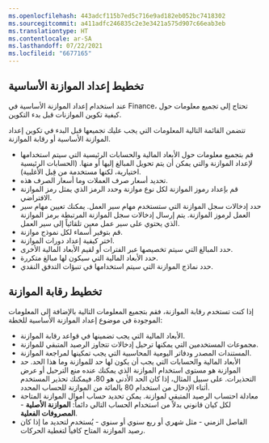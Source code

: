 ```yaml
---
ms.openlocfilehash: 443adcf115b7ed5c716e9ad182eb052bc7418302
ms.sourcegitcommit: a411adfc246835c2e3e3421a575d907c66eab3eb
ms.translationtype: HT
ms.contentlocale: ar-SA
ms.lasthandoff: 07/22/2021
ms.locfileid: "6677165"
---
```

## <a name="plan-basic-budgeting"></a>تخطيط إعداد الموازنة الأساسية 

عند استخدام إعداد الموازنة الأساسية في Finance، تحتاج إلى تجميع معلومات حول كيفية تكوين الموازنات قبل بدء التكوين.

تتضمن القائمة التالية المعلومات التي يجب عليك تجميعها قبل البدء في تكوين إعداد الموازنة الأساسية أو رقابة الموازنة.

-   قم بتجميع معلومات حول الأبعاد المالية والحسابات الرئيسية التي سيتم استخدامها لإعداد الموازنة والتي يمكن أن يتم تحويل المبالغ إليها أو منها. (الحسابات الرئيسية اختيارية، لكنها مستخدمة من قِبل الأغلبية).
-   تحديد أسعار صرف العملات وما أسعار الصرف هذه.
-   قم بإعداد رموز الموازنة لكل نوع موازنة وحدد الرمز الذي يمثل رمز الموازنة الافتراضي.
-   حدد إدخالات سجل الموازنة التي ستستخدم مهام سير العمل. يمكنك تعيين مهام سير العمل لرموز الموازنة. يتم إرسال إدخالات سجل الموازنة المرتبطة برمز الموازنة الذي يحتوي على سير عمل معين تلقائياً إلى سير العمل.
-   قم بتوفير أسماء لكل نموذج موازنة.
-   اختر كيفية إعداد دورات الموازنة.
-   حدد المبالغ التي سيتم تخصيصها عبر الفترات أو لقيم الأبعاد المالية الأخرى.
-   حدد الأبعاد المالية التي سيكون لها مبالغ متكررة.
-   حدد نماذج الموازنة التي سيتم استخدامها في تنبؤات التدفق النقدي.

## <a name="plan-budget-control"></a>تخطيط رقابة الموازنة 

إذا كنت تستخدم رقابة الموازنة، فقم بتجميع المعلومات التالية بالإضافة إلى المعلومات الموجودة في موضوع إعداد الموازنة الأساسية للخطة:

-   الأبعاد المالية التي يجب تضمينها في قواعد رقابة الموازنة.
-   مجموعات المستخدمين التي يمكنها ترحيل إدخالات تتجاوز الرصيد المتبقي للموازنة.
-   المستندات المصدر ودفاتر اليومية المحاسبية التي يجب تمكينها لمراجعة الموازنة.
-   الأبعاد المالية والحسابات التي يجب أن يكون لها حد للموازنة وما هذا الحد. حد الموازنة هو مستوى استخدام الموازنة الذي يمكنك عنده منع الترحيل أو عرض التحذيرات.
    على سبيل المثال، إذا كان الحد الأدنى هو 80، فيمكنك تحذير المستخدم أثناء الإدخال من استخدام 80 بالمائة من الموازنة للحساب المحدد.
-   معادلة احتساب الرصيد المتبقي لموازنة. يمكن تحديد حساب أموال الموازنة المتاحة لكل كيان قانوني بدلاً من استخدام الحساب التالي دائماً: **الموازنة الأصلية** - **المصروفات الفعلية**.
-   الفاصل الزمني - مثل شهري أو ربع سنوي أو سنوي - يُستخدم لتحديد ما إذا كان رصيد الموازنة المتاح كافياً لتغطية الحركات.
